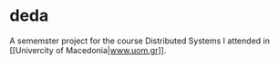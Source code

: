 # deda

A sememster project for the course Distributed Systems I attended in [[Univercity of Macedonia|www.uom.gr]].
